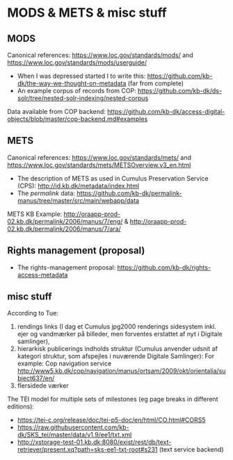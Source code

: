 
# MODS & METS & misc stuff

## MODS

Canonical references: https://www.loc.gov/standards/mods/ and https://www.loc.gov/standards/mods/userguide/

* When I was depressed started I to write this: https://github.com/kb-dk/the-way-we-thought-on-metadata (far from complete)
* An example corpus of records from COP: https://github.com/kb-dk/ds-solr/tree/nested-solr-indexing/nested-corpus

Data available from COP backend:
https://github.com/kb-dk/access-digital-objects/blob/master/cop-backend.md#examples

## METS

Canonical references: https://www.loc.gov/standards/mets/ and https://www.loc.gov/standards/mets/METSOverview.v3_en.html

* The description of METS as used in Cumulus Preservation Service (CPS): http://id.kb.dk/metadata/index.html
* The _permalink_ data: https://github.com/kb-dk/permalink-manus/tree/master/src/main/webapp/data

METS KB Example: http://oraapp-prod-02.kb.dk/permalink/2006/manus/7/eng/ & http://oraapp-prod-02.kb.dk/permalink/2006/manus/7/ara/

## Rights management (proposal)

* The rights-management proposal: https://github.com/kb-dk/rights-access-metadata

## misc stuff

According to Tue: 

1. rendings links (I dag et Cumulus jpg2000 renderings sidesystem inkl. ejer og vandmærker på billeder, men forventes erstattet af nyt i Digitale samlinger),
1. hierarkisk publicerings indholds struktur (Cumulus anvender udsnit af kategori struktur, som afspejles i nuværende Digitale Samlinger): For example: Cop navigation service http://www5.kb.dk/cop/navigation/manus/ortsam/2009/okt/orientalia/subject637/en/
1. flersidede værker

The TEI model for multiple sets of milestones (eg page breaks in different editions):
* https://tei-c.org/release/doc/tei-p5-doc/en/html/CO.html#CORS5
* https://raw.githubusercontent.com/kb-dk/SKS_tei/master/data/v1.9/ee1/txt.xml
* http://xstorage-test-01.kb.dk:8080/exist/rest/db/text-retriever/present.xq?path=sks-ee1-txt-root#s231 (text service backend)


